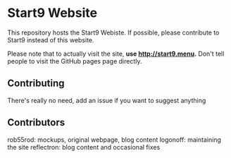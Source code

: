 # Start9 Website
This repository hosts the Start9 Webiste. If possible, please contribute to Start9 instead of this website.

Please note that to actually visit the site, **use http://start9.menu.** Don't tell people to visit the GitHub pages page directly.

## Contributing
There's really no need, add an issue if you want to suggest anything

## Contributors
rob55rod: mockups, original webpage, blog content
logonoff: maintaining the site
reflectron: blog content and occasional fixes
